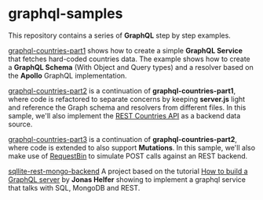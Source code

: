 # graphql-samples

This repository contains a series of **GraphQL** step by step examples.

[graphql-countries-part1](https://github.com/luisw19/graphql-samples/tree/master/graphql-countries-part1)
shows how to create a simple **GraphQL Service** that fetches hard-coded countries data. The example shows how
to create a **GraphQL Schema** (With Object and Query types) and a resolver based on the **Apollo** GraphQL implementation.

[graphql-countries-part2](https://github.com/luisw19/graphql-samples/tree/master/graphql-countries-part2)
is a continuation of **graphql-countries-part1**, where code is refactored to separate concerns by keeping **server.js** light
and reference the Graph schema and resolvers from different files.
In this sample, we'll also implement the [REST Countries API](https://github.com/apilayer/restcountries) as a backend data source.

[graphql-countries-part3](https://github.com/luisw19/graphql-samples/tree/master/graphql-countries-part3)
is a continuation of **graphql-countries-part2**, where code is extended to also support **Mutations**.
In this sample, we'll also make use of [RequestBin](https://github.com/Runscope/requestbin) to
simulate POST calls against an REST backend.

[sqllite-rest-mongo-backend](https://github.com/luisw19/graphql-samples/tree/master/sqllite-rest-mongo-backend)
A project based on the tutorial [How to build a GraphQL server](https://medium.com/apollo-stack/tutorial-building-a-graphql-server-cddaa023c035#.wy5h1htxs)
by **Jonas Helfer** showing to implement a graphql service that talks with SQL, MongoDB and REST.
